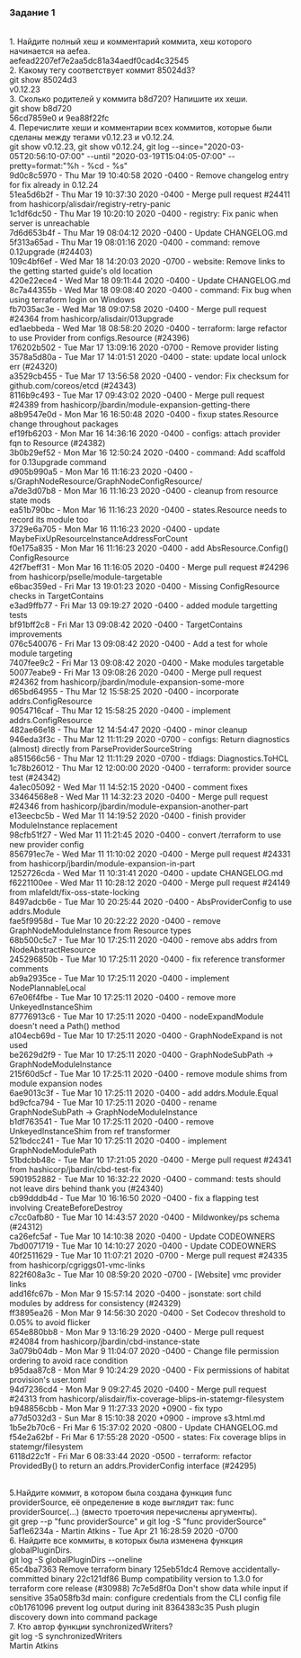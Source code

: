 <h3> Задание 1 </h3>
<br> 1. Найдите полный хеш и комментарий коммита, хеш которого начинается на aefea.
<br> aefead2207ef7e2aa5dc81a34aedf0cad4c32545
<br> 2. Какому тегу соответствует коммит 85024d3?
<br> git show 85024d3
<br> v0.12.23 
<br> 3. Сколько родителей у коммита b8d720? Напишите их хеши.
<br> git show b8d720
<br> 56cd7859e0 и 9ea88f22fc
<br> 4. Перечислите хеши и комментарии всех коммитов, которые были сделаны между тегами v0.12.23 и v0.12.24.
<br> git show v0.12.23, git show v0.12.24, git log --since="2020-03-05T20:56:10-07:00" --until "2020-03-19T15:04:05-07:00" --pretty=format:"%h - %cd - %s"
<br> 9d0c8c5970 - Thu Mar 19 10:40:58 2020 -0400 - Remove changelog entry for fix already in 0.12.24<br/>
51ea5d6b2f - Thu Mar 19 10:37:30 2020 -0400 - Merge pull request #24411 from hashicorp/alisdair/registry-retry-panic<br/> 
1c1df6dc50 - Thu Mar 19 10:20:10 2020 -0400 - registry: Fix panic when server is unreachable<br/> 
7d6d653b4f - Thu Mar 19 08:04:12 2020 -0400 - Update CHANGELOG.md<br/> 
5f313a65ad - Thu Mar 19 08:01:16 2020 -0400 - command: remove 0.12upgrade (#24403)<br/> 
109c4bf6ef - Wed Mar 18 14:20:03 2020 -0700 - website: Remove links to the getting started guide's old location<br/> 
420e22ece4 - Wed Mar 18 09:11:44 2020 -0400 - Update CHANGELOG.md<br/> 
8c7a44355b - Wed Mar 18 09:08:40 2020 -0400 - command: Fix bug when using terraform login on Windows<br/> 
fb7035ac3e - Wed Mar 18 09:07:58 2020 -0400 - Merge pull request #24364 from hashicorp/alisdair/013upgrade<br/> 
ed1aebbeda - Wed Mar 18 08:58:20 2020 -0400 - terraform: large refactor to use Provider from configs.Resource (#24396)<br/> 
176202b502 - Tue Mar 17 13:09:16 2020 -0700 - Remove provider listing<br/> 
3578a5d80a - Tue Mar 17 14:01:51 2020 -0400 - state: update local unlock err (#24320)<br/> 
a3529cb455 - Tue Mar 17 13:56:58 2020 -0400 - vendor: Fix checksum for github.com/coreos/etcd (#24343)<br/> 
8116b9c493 - Tue Mar 17 09:43:02 2020 -0400 - Merge pull request #24389 from hashicorp/jbardin/module-expansion-getting-there<br/> 
a8b9547e0d - Mon Mar 16 16:50:48 2020 -0400 - fixup states.Resource change throughout packages<br/> 
ef19fb6203 - Mon Mar 16 14:36:16 2020 -0400 - configs: attach provider fqn to Resource (#24382)<br/> 
3b0b29ef52 - Mon Mar 16 12:50:24 2020 -0400 - command: Add scaffold for 0.13upgrade command<br/> 
d905b990a5 - Mon Mar 16 11:16:23 2020 -0400 - s/GraphNodeResource/GraphNodeConfigResource/<br/> 
a7de3d07b8 - Mon Mar 16 11:16:23 2020 -0400 - cleanup from resource state mods<br/> 
ea51b790bc - Mon Mar 16 11:16:23 2020 -0400 - states.Resource needs to record its module too<br/> 
3729e6a705 - Mon Mar 16 11:16:23 2020 -0400 - update MaybeFixUpResourceInstanceAddressForCount<br/> 
f0e175a835 - Mon Mar 16 11:16:23 2020 -0400 - add AbsResource.Config() ConfigResource<br/> 
42f7beff31 - Mon Mar 16 11:16:05 2020 -0400 - Merge pull request #24296 from hashicorp/pselle/module-targetable<br/> 
e6bac359ed - Fri Mar 13 19:01:23 2020 -0400 - Missing ConfigResource checks in TargetContains<br/> 
e3ad9ffb77 - Fri Mar 13 09:19:27 2020 -0400 - added module targetting tests<br/> 
bf91bff2c8 - Fri Mar 13 09:08:42 2020 -0400 - TargetContains improvements<br/> 
076c540076 - Fri Mar 13 09:08:42 2020 -0400 - Add a test for whole module targeting<br/> 
7407fee9c2 - Fri Mar 13 09:08:42 2020 -0400 - Make modules targetable<br/> 
50077eabe9 - Fri Mar 13 09:08:26 2020 -0400 - Merge pull request #24362 from hashicorp/jbardin/module-expansion-some-more<br/> 
d65bd64955 - Thu Mar 12 15:58:25 2020 -0400 - incorporate addrs.ConfigResource<br/> 
9054716caf - Thu Mar 12 15:58:25 2020 -0400 - implement addrs.ConfigResource<br/> 
482ae66e18 - Thu Mar 12 14:54:47 2020 -0400 - minor cleanup<br/> 
946eda3f3c - Thu Mar 12 11:11:29 2020 -0700 - configs: Return diagnostics (almost) directly from ParseProviderSourceString<br/> 
a851566c56 - Thu Mar 12 11:11:29 2020 -0700 - tfdiags: Diagnostics.ToHCL<br/> 
1c78b26012 - Thu Mar 12 12:00:00 2020 -0400 - terraform: provider source test (#24342)<br/> 
4a1ec05092 - Wed Mar 11 14:52:15 2020 -0400 - comment fixes<br/> 
33464568e8 - Wed Mar 11 14:32:23 2020 -0400 - Merge pull request #24346 from hashicorp/jbardin/module-expansion-another-part<br/> 
e13eecbc5b - Wed Mar 11 14:19:52 2020 -0400 - finish provider ModuleInstance replacement<br/> 
98cfb51f27 - Wed Mar 11 11:21:45 2020 -0400 - convert /terraform to use new provider config<br/> 
856791ec7e - Wed Mar 11 11:10:02 2020 -0400 - Merge pull request #24331 from hashicorp/jbardin/module-expansion-in-part<br/> 
1252726cda - Wed Mar 11 10:31:41 2020 -0400 - update CHANGELOG.md<br/> 
f6221100ee - Wed Mar 11 10:28:12 2020 -0400 - Merge pull request #24149 from mlafeldt/fix-oss-state-locking<br/> 
8497adcb6e - Tue Mar 10 20:25:44 2020 -0400 - AbsProviderConfig to use addrs.Module<br/> 
fae5f9958d - Tue Mar 10 20:22:22 2020 -0400 - remove GraphNodeModuleInstance from Resource types<br/> 
68b500c5c7 - Tue Mar 10 17:25:11 2020 -0400 - remove abs addrs from NodeAbstractResource<br/> 
245296850b - Tue Mar 10 17:25:11 2020 -0400 - fix reference transformer comments<br/> 
ab9a2935ce - Tue Mar 10 17:25:11 2020 -0400 - implement NodePlannableLocal<br/> 
67e06f4fbe - Tue Mar 10 17:25:11 2020 -0400 - remove more UnkeyedInstanceShim<br/> 
87776913c6 - Tue Mar 10 17:25:11 2020 -0400 - nodeExpandModule doesn't need a Path() method<br/> 
a104ecb69d - Tue Mar 10 17:25:11 2020 -0400 - GraphNodeExpand is not used<br/> 
be2629d2f9 - Tue Mar 10 17:25:11 2020 -0400 - GraphNodeSubPath -> GraphNodeModuleInstance<br/> 
215f60d5cf - Tue Mar 10 17:25:11 2020 -0400 - remove module shims from module expansion nodes<br/> 
6ae9013c3f - Tue Mar 10 17:25:11 2020 -0400 - add addrs.Module.Equal<br/> 
bd9cfca794 - Tue Mar 10 17:25:11 2020 -0400 - rename GraphNodeSubPath -> GraphNodeModuleInstance<br/> 
b1df763541 - Tue Mar 10 17:25:11 2020 -0400 - remove UnkeyedInstanceShim from ref transformer<br/> 
521bdcc241 - Tue Mar 10 17:25:11 2020 -0400 - implement GraphNodeModulePath<br/> 
51bdcbb48c - Tue Mar 10 17:21:05 2020 -0400 - Merge pull request #24341 from hashicorp/jbardin/cbd-test-fix<br/> 
5901952882 - Tue Mar 10 16:32:22 2020 -0400 - command: tests should not leave dirs behind thank you (#24340)<br/> 
cb99dddb4d - Tue Mar 10 16:16:50 2020 -0400 - fix a flapping test involving CreateBeforeDestroy<br/> 
c7cc0afb80 - Tue Mar 10 14:43:57 2020 -0400 - Mildwonkey/ps schema (#24312)<br/> 
ca26efc5af - Tue Mar 10 14:10:38 2020 -0400 - Update CODEOWNERS<br/> 
7bd0071719 - Tue Mar 10 14:10:27 2020 -0400 - Update CODEOWNERS<br/> 
40f2511629 - Tue Mar 10 11:07:21 2020 -0700 - Merge pull request #24335 from hashicorp/cgriggs01-vmc-links<br/> 
822f608a3c - Tue Mar 10 08:59:20 2020 -0700 - [Website] vmc provider links<br/> 
add16fc67b - Mon Mar 9 15:57:14 2020 -0400 - jsonstate: sort child modules by address for consistency (#24329)<br/> 
ff3895ea26 - Mon Mar 9 14:56:30 2020 -0400 - Set Codecov threshold to 0.05% to avoid flicker<br/> 
654e880bb8 - Mon Mar 9 13:16:29 2020 -0400 - Merge pull request #24084 from hashicorp/jbardin/cbd-instance-state<br/> 
3a079b04db - Mon Mar 9 11:04:07 2020 -0400 - Change file permission ordering to avoid race condition<br/> 
b95daa87c8 - Mon Mar 9 10:24:29 2020 -0400 - Fix permissions of habitat provision's user.toml<br/> 
94d7236cd4 - Mon Mar 9 09:27:45 2020 -0400 - Merge pull request #24313 from hashicorp/alisdair/fix-coverage-blips-in-statemgr-filesystem<br/> 
b948856cbb - Mon Mar 9 11:27:33 2020 +0900 - fix typo<br/> 
a77d5032d3 - Sun Mar 8 15:10:38 2020 +0900 - improve s3.html.md<br/> 
1b5e2b70c6 - Fri Mar 6 15:37:02 2020 -0800 - Update CHANGELOG.md<br/> 
f54e2a62bf - Fri Mar 6 17:55:28 2020 -0500 - states: Fix coverage blips in statemgr/filesystem<br/> 
6118d22c1f - Fri Mar 6 08:33:44 2020 -0500 - terraform: refactor ProvidedBy() to return an addrs.ProviderConfig interface (#24295)<br/> 

<br> 5.Найдите коммит, в котором была создана функция func providerSource, её определение в коде выглядит так: func providerSource(...) (вместо троеточия перечислены аргументы).
<br> git grep --p "func providerSource" и git log -S "func providerSource"
<br> 5af1e6234a - Martin Atkins - Tue Apr 21 16:28:59 2020 -0700
<br> 6. Найдите все коммиты, в которых была изменена функция globalPluginDirs.
<br> git log -S globalPluginDirs --oneline
<br> 65c4ba7363 Remove terraform binary
125eb51dc4 Remove accidentally-committed binary
22c121df86 Bump compatibility version to 1.3.0 for terraform core release (#30988)
7c7e5d8f0a Don't show data while input if sensitive
35a058fb3d main: configure credentials from the CLI config file
c0b1761096 prevent log output during init
8364383c35 Push plugin discovery down into command package
<br> 7. Кто автор функции synchronizedWriters?
<br> git log -S synchronizedWriters
<br> Martin Atkins
